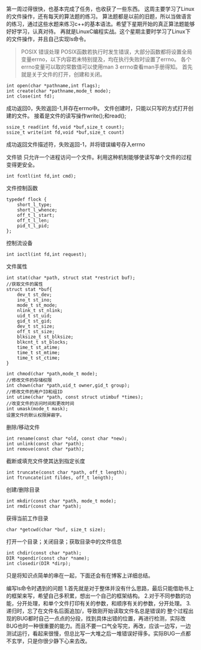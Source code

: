 第一周过得很快，也基本完成了任务，也收获了一些东西。
这周主要学习了Linux的文件操作，还有每天的算法题的练习。
算法题都是以前的旧题，所以当做语言的练习，通过这些水题来练习c++的基本语法。希望下星期开始的真正算法题能够好好学习，认真对待。
再就是LinuxC编程实战。这个星期主要时学习了Linux下的文件操作，并且自己实现ls命令。

> POSIX 错误处理 
POSIX函数若执行时发生错误，大部分函数都将设置全局变量errno，以下内容若未特别提及，均在执行失败时设置了errno。 
各个errno变量可以取的常数值可以使用man 3 errno查看man手册得知。
首先就是关于文件的打开，创建和关闭。
```
int open(char *pathname,int flags);
int create(char *pathname,mode_t mode);
int close(int fd);
```
成功返回0，失败返回-1,并存在errno中。
文件创建时，只能以只写的方式打开创建的文件。
接着是文件的读写操作write();和read();
```
ssize_t read(int fd,void *buf,size_t count);
ssize_t write(int fd,void *buf,size_t count)
```
成功返回文件描述符，失败返回-1，并将错误编号存入errno

文件锁
只允许一个进程访问一个文件。利用这种机制能够使读写单个文件的过程变得更安全。

```
int fcntl(int fd,int cmd);
```
文件控制函数

```
typedef flock {
	short_l_type;
	short_l_whence;
	off_t_l_start;
	off_t_l_len;
	pid_t_l_pid;
};
```
控制流设备

```
int ioctl(int fd,int request);
```
文件属性

```
int stat(char *path, struct stat *restrict buf);
//获取文件的属性
struct stat *buf{
	dev_t st_dev;
	ino_t st_ino;
	mode_t st_mode;
	nlink_t st_nlink;
	uid_t st_uid;
	gid_t st_gid;
	dev_t st_size;
	off_t st_size;
	blksize_t st_blksize;
	blkcnt_t st_blocks;
	time_t st_atime;
	time_t st_mtime;
	time_t st_ctime;
}
```

```
int chmod(char *path,mode_t mode);
//修改文件的存储权限
int chown(char *path,uid_t owner,gid_t group);
//修改文件的用户ID和组ID
int utime(char *path, const struct utimbuf *times);
//改变文件的访问时间和更改时间
int umask(mode_t mask);
设置文件的默认权限屏蔽字。
```

删除/移动文件
```
int rename(const char *old, const char *new);
int unlink(const char *path);
int remove(const char *path);
```

截断或填充文件使其达到指定长度
```
int truncate(const char *path, off_t length);
int ftruncate(int fildes, off_t length);
```

创建/删除目录
```
int mkdir(const char *path, mode_t mode);
int rmdir(const char *path);

```

获得当前工作目录
```
char *getcwd(char *buf, size_t size);
```

打开一个目录；关闭目录；获取目录中的文件信息
```
int chdir(const char *path);
DIR *opendir(const char *name);
int closedir(DIR *dirp);
```
只是将知识点简单的串在一起，下面还会有在博客上详细总结。

编写ls命令时遇到的问题
1.首先就是对于整体并没有什么思路，最后只能借助书上的框架来写，希望自己多积累，想出一个自己的框架结构。
2.对于不同参数的功能，分开处理，和单个文件打印有关的参数，和顺序有关的参数，分开处理。
3.递归时，忘了在文件名后面追加/，导致刚开始读取文件名总是错误的
整个过程出现的BUG都时自己一点点的分段，找到具体出错的位置，再进行检测，实际改BUG也时一种很重要的能力。而且不要一口气全写完，再改，应该一边写，一边测试运行，看起来很慢，但总比写一大堆之后一堆错误好得多。实际BUG一点都不玄学，只是你很少静下心来去改。





